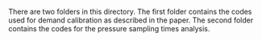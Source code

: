 There are two folders in this directory.
The first folder contains the codes used for demand calibration as described in the paper.
The second folder contains the codes for the pressure sampling times analysis.
